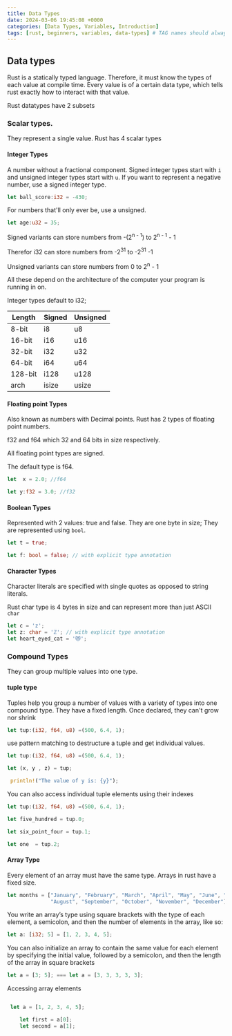 ```yaml
---
title: Data Types
date: 2024-03-06 19:45:08 +0000
categories: [Data Types, Variables, Introduction]
tags: [rust, beginners, variables, data-types] # TAG names should always be lowercase
---
```


## Data types

Rust is a statically typed language. Therefore, it must know the types of each value at compile time.
Every value is of a certain data type, which tells rust exactly how to interact with that value.

Rust datatypes have 2 subsets

### Scalar types.

They represent a single value.
Rust has 4 scalar types

#### Integer Types

A number without a fractional component.
Signed integer types start with `i` and unsigned integer types start with `u`.
If you want to represent a negative number, use a signed integer type.

```rust
let ball_score:i32 = -430;
```

For numbers that'll only ever be, use a unsigned.

```rust
let age:u32 = 35;
```

Signed variants can store numbers from -(2<sup>n - 1</sup>) to 2<sup>n - 1</sup> - 1

Therefor i32 can store numbers from -2<sup>31</sup> to -2<sup>31</sup> -1

Unsigned variants can store numbers from 0 to 2<sup>n</sup> - 1

All these depend on the architecture of the computer your program is running in on.

Integer types default to i32;

| Length  | Signed | Unsigned |
| ------- | ------ | -------- |
| 8-bit   | i8     | u8       |
| 16-bit  | i16    | u16      |
| 32-bit  | i32    | u32      |
| 64-bit  | i64    | u64      |
| 128-bit | i128   | u128     |
| arch    | isize  | usize    |

#### Floating point Types

Also known as numbers with Decimal points. Rust has 2 types of floating point numbers.

f32 and f64 which 32 and 64 bits in size respectively.

All floating point types are signed.

The default type is f64.

```rust
let  x = 2.0; //f64

let y:f32 = 3.0; //f32

```

#### Boolean Types

Represented with 2 values: true and false. They are one byte in size;
They are represented using `bool`.

```rust
let t = true;

let f: bool = false; // with explicit type annotation
```

#### Character Types

Character literals are specified with single quotes as opposed to string literals.

Rust char type is 4 bytes in size and can represent more than just ASCII
`char`

```rust
let c = 'z';
let z: char = 'ℤ'; // with explicit type annotation
let heart_eyed_cat = '😻';
```

### Compound Types

They can group multiple values into one type.

#### tuple type

Tuples help you group a number of values with a variety of types into one compound type.
They have a fixed length. Once declared, they can't grow nor shrink

```rust
let tup:(i32, f64, u8) =(500, 6.4, 1);

```

use pattern matching to destructure a tuple and get individual values.

```rust
let tup:(i32, f64, u8) =(500, 6.4, 1);

let (x, y , z) = tup;

 println!("The value of y is: {y}");

```

You can also access individual tuple elements using their indexes

```rust
let tup:(i32, f64, u8) =(500, 6.4, 1);

let five_hundred = tup.0;

let six_point_four = tup.1;

let one  = tup.2;

```

#### Array Type

Every element of an array must have the same type.
Arrays in rust have a fixed size.

```rust
let months = ["January", "February", "March", "April", "May", "June", "July",
              "August", "September", "October", "November", "December"];
```

You write an array’s type using square brackets with the type of each element, a semicolon, and then the number of elements in the array, like so:

```rust
let a: [i32; 5] = [1, 2, 3, 4, 5];

```

You can also initialize an array to contain the same value for each element by specifying the initial value, followed by a semicolon, and then the length of the array in square brackets

```rust
let a = [3; 5]; === let a = [3, 3, 3, 3, 3];

```

Accessing array elements

```rust

 let a = [1, 2, 3, 4, 5];

    let first = a[0];
    let second = a[1];
```
